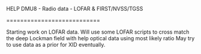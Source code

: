 HELP DMU8 - Radio data - LOFAR & FIRST/NVSS/TGSS

===========================


Starting work on LOFAR data. 
Will use some LOFAR scripts to cross match the deep Lockman field with help optical data using most likely ratio
May try to use data as a prior for XID eventually.
